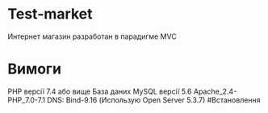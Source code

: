 # Test-market
Интернет магазин разработан в парадигме MVC
# Вимоги
PHP версії 7.4 або вище
База даних MySQL версії 5.6
Apache_2.4-PHP_7.0-7.1
DNS: Bind-9.16
(Использую Open Server 5.3.7)
#Встановлення
